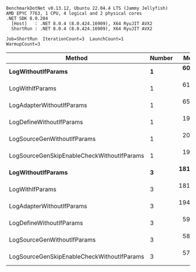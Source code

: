 ```

BenchmarkDotNet v0.13.12, Ubuntu 22.04.4 LTS (Jammy Jellyfish)
AMD EPYC 7763, 1 CPU, 4 logical and 2 physical cores
.NET SDK 8.0.204
  [Host]   : .NET 8.0.4 (8.0.424.16909), X64 RyuJIT AVX2
  ShortRun : .NET 8.0.4 (8.0.424.16909), X64 RyuJIT AVX2

Job=ShortRun  IterationCount=3  LaunchCount=1  
WarmupCount=3  

```
| Method                                     | Number | Mean      | Error     | StdDev   | Min       | Max       | Gen0   | Allocated |
|------------------------------------------- |------- |----------:|----------:|---------:|----------:|----------:|-------:|----------:|
| **LogWithoutIfParams**                         | **1**      |  **60.72 ns** |  **1.649 ns** | **0.090 ns** |  **60.65 ns** |  **60.82 ns** | **0.0010** |      **88 B** |
| LogWithIfParams                            | 1      |  61.35 ns | 22.621 ns | 1.240 ns |  60.63 ns |  62.79 ns | 0.0010 |      88 B |
| LogAdapterWithoutIfParams                  | 1      |  65.85 ns | 19.511 ns | 1.069 ns |  65.09 ns |  67.07 ns | 0.0010 |      88 B |
| LogDefineWithoutIfParams                   | 1      |  19.84 ns |  0.055 ns | 0.003 ns |  19.84 ns |  19.85 ns |      - |         - |
| LogSourceGenWithoutIfParams                | 1      |  20.01 ns |  1.389 ns | 0.076 ns |  19.95 ns |  20.09 ns |      - |         - |
| LogSourceGenSkipEnableCheckWithoutIfParams | 1      |  19.37 ns |  6.301 ns | 0.345 ns |  19.14 ns |  19.77 ns |      - |         - |
| **LogWithoutIfParams**                         | **3**      | **181.80 ns** |  **7.519 ns** | **0.412 ns** | **181.33 ns** | **182.07 ns** | **0.0031** |     **264 B** |
| LogWithIfParams                            | 3      | 181.97 ns |  0.961 ns | 0.053 ns | 181.92 ns | 182.02 ns | 0.0031 |     264 B |
| LogAdapterWithoutIfParams                  | 3      | 194.86 ns |  7.314 ns | 0.401 ns | 194.62 ns | 195.33 ns | 0.0031 |     264 B |
| LogDefineWithoutIfParams                   | 3      |  59.40 ns |  3.248 ns | 0.178 ns |  59.27 ns |  59.60 ns |      - |         - |
| LogSourceGenWithoutIfParams                | 3      |  58.48 ns |  4.880 ns | 0.267 ns |  58.33 ns |  58.79 ns |      - |         - |
| LogSourceGenSkipEnableCheckWithoutIfParams | 3      |  57.80 ns |  3.083 ns | 0.169 ns |  57.64 ns |  57.97 ns |      - |         - |
